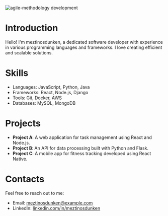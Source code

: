 ![agile-methodology development](https://media3.giphy.com/media/v1.Y2lkPTdiYzJhNDkwc3p4bGdsOW01NWp4dDZyb29nNG1xd3Ztdjd5N2QzZGpnZ3pscGI0cyZlcD12MV9naWZzX3NlYXJjaCZjdD1n/yyOGSYnsJt4QM/giphy.gif)

# Introduction
Hello! I'm meztinosdunken, a dedicated software developer with experience in various programming languages and frameworks. I love creating efficient and scalable solutions.

# Skills
- Languages: JavaScript, Python, Java
- Frameworks: React, Node.js, Django
- Tools: Git, Docker, AWS
- Databases: MySQL, MongoDB

# Projects
- **Project A**: A web application for task management using React and Node.js.
- **Project B**: An API for data processing built with Python and Flask.
- **Project C**: A mobile app for fitness tracking developed using React Native.

# Contacts
Feel free to reach out to me:
- Email: meztinosdunken@example.com
- LinkedIn: [linkedin.com/in/meztinosdunken](https://linkedin.com/in/meztinosdunken)
